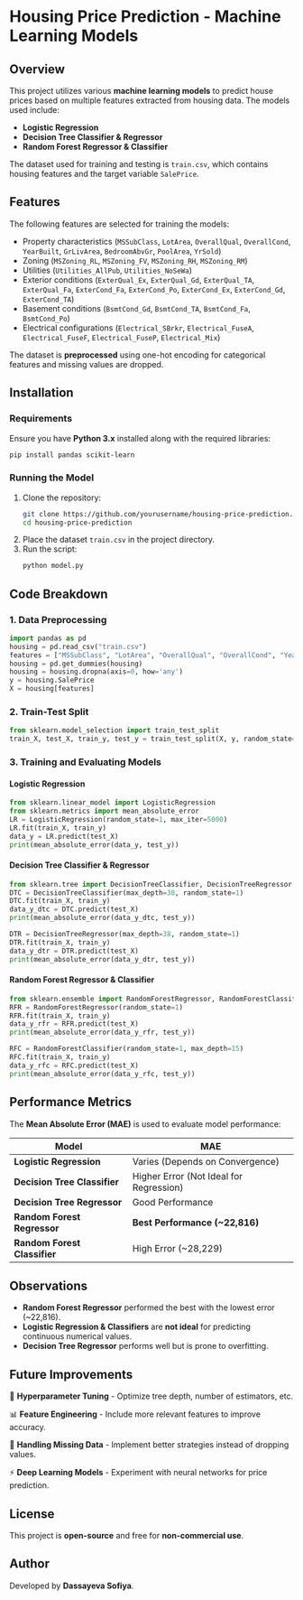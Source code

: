# Housing Price Prediction - Machine Learning Models

## Overview
This project utilizes various **machine learning models** to predict house prices based on multiple features extracted from housing data. The models used include:

- **Logistic Regression**
- **Decision Tree Classifier & Regressor**
- **Random Forest Regressor & Classifier**

The dataset used for training and testing is `train.csv`, which contains housing features and the target variable `SalePrice`.

## Features
The following features are selected for training the models:
- Property characteristics (`MSSubClass`, `LotArea`, `OverallQual`, `OverallCond`, `YearBuilt`, `GrLivArea`, `BedroomAbvGr`, `PoolArea`, `YrSold`)
- Zoning (`MSZoning_RL`, `MSZoning_FV`, `MSZoning_RH`, `MSZoning_RM`)
- Utilities (`Utilities_AllPub`, `Utilities_NoSeWa`)
- Exterior conditions (`ExterQual_Ex`, `ExterQual_Gd`, `ExterQual_TA`, `ExterQual_Fa`, `ExterCond_Fa`, `ExterCond_Po`, `ExterCond_Ex`, `ExterCond_Gd`, `ExterCond_TA`)
- Basement conditions (`BsmtCond_Gd`, `BsmtCond_TA`, `BsmtCond_Fa`, `BsmtCond_Po`)
- Electrical configurations (`Electrical_SBrkr`, `Electrical_FuseA`, `Electrical_FuseF`, `Electrical_FuseP`, `Electrical_Mix`)

The dataset is **preprocessed** using one-hot encoding for categorical features and missing values are dropped.

## Installation
### **Requirements**
Ensure you have **Python 3.x** installed along with the required libraries:
```sh
pip install pandas scikit-learn
```

### **Running the Model**
1. Clone the repository:
   ```sh
   git clone https://github.com/yourusername/housing-price-prediction.git
   cd housing-price-prediction
   ```
2. Place the dataset `train.csv` in the project directory.
3. Run the script:
   ```sh
   python model.py
   ```
## Code Breakdown
### **1. Data Preprocessing**
```python
import pandas as pd
housing = pd.read_csv("train.csv")
features = ["MSSubClass", "LotArea", "OverallQual", "OverallCond", "YearBuilt", "GrLivArea", "BedroomAbvGr", "PoolArea", "YrSold"]
housing = pd.get_dummies(housing)
housing = housing.dropna(axis=0, how='any')
y = housing.SalePrice
X = housing[features]
```

### **2. Train-Test Split**
```python
from sklearn.model_selection import train_test_split
train_X, test_X, train_y, test_y = train_test_split(X, y, random_state=1)
```
### **3. Training and Evaluating Models**
#### **Logistic Regression**
```python
from sklearn.linear_model import LogisticRegression
from sklearn.metrics import mean_absolute_error
LR = LogisticRegression(random_state=1, max_iter=5000)
LR.fit(train_X, train_y)
data_y = LR.predict(test_X)
print(mean_absolute_error(data_y, test_y))
```

#### **Decision Tree Classifier & Regressor**
```python
from sklearn.tree import DecisionTreeClassifier, DecisionTreeRegressor
DTC = DecisionTreeClassifier(max_depth=38, random_state=1)
DTC.fit(train_X, train_y)
data_y_dtc = DTC.predict(test_X)
print(mean_absolute_error(data_y_dtc, test_y))

DTR = DecisionTreeRegressor(max_depth=38, random_state=1)
DTR.fit(train_X, train_y)
data_y_dtr = DTR.predict(test_X)
print(mean_absolute_error(data_y_dtr, test_y))
```

#### **Random Forest Regressor & Classifier**
```python
from sklearn.ensemble import RandomForestRegressor, RandomForestClassifier
RFR = RandomForestRegressor(random_state=1)
RFR.fit(train_X, train_y)
data_y_rfr = RFR.predict(test_X)
print(mean_absolute_error(data_y_rfr, test_y))

RFC = RandomForestClassifier(random_state=1, max_depth=15)
RFC.fit(train_X, train_y)
data_y_rfc = RFC.predict(test_X)
print(mean_absolute_error(data_y_rfc, test_y))
```
## Performance Metrics
The **Mean Absolute Error (MAE)** is used to evaluate model performance:

| Model | MAE |
|--------|------|
| **Logistic Regression** | Varies (Depends on Convergence) |
| **Decision Tree Classifier** | Higher Error (Not Ideal for Regression) |
| **Decision Tree Regressor** | Good Performance |
| **Random Forest Regressor** | **Best Performance (~22,816)** |
| **Random Forest Classifier** | High Error (~28,229) |

## Observations
- **Random Forest Regressor** performed the best with the lowest error (~22,816).
- **Logistic Regression & Classifiers** are **not ideal** for predicting continuous numerical values.
- **Decision Tree Regressor** performs well but is prone to overfitting.

## Future Improvements
🚀 **Hyperparameter Tuning** - Optimize tree depth, number of estimators, etc.

📊 **Feature Engineering** - Include more relevant features to improve accuracy.

🧹 **Handling Missing Data** - Implement better strategies instead of dropping values.

⚡ **Deep Learning Models** - Experiment with neural networks for price prediction.

## License
This project is **open-source** and free for **non-commercial use**.

## Author
Developed by **Dassayeva Sofiya**.
